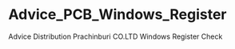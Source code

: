 Advice_PCB_Windows_Register
===========================

Advice Distribution Prachinburi CO.LTD Windows Register Check
